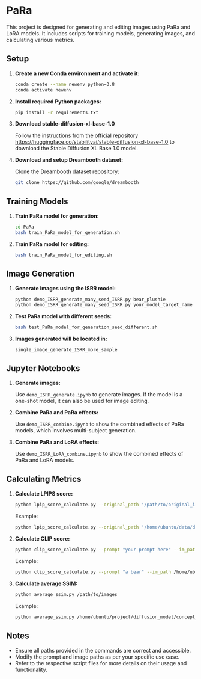 # PaRa

This project is designed for generating and editing images using PaRa and LoRA models. It includes scripts for training models, generating images, and calculating various metrics.

## Setup

1. **Create a new Conda environment and activate it:**

    ```bash
    conda create --name newenv python=3.8
    conda activate newenv
    ```

2. **Install required Python packages:**

    ```bash
    pip install -r requirements.txt
    ```

3. **Download stable-diffusion-xl-base-1.0**

    Follow the instructions from the official repository https://huggingface.co/stabilityai/stable-diffusion-xl-base-1.0 to download the Stable Diffusion XL Base 1.0 model.

4. **Download and setup Dreambooth dataset:**

    Clone the Dreambooth dataset repository:

    ```bash
    git clone https://github.com/google/dreambooth
    ```

## Training Models

1. **Train PaRa model for generation:**

    ```bash
    cd PaRa
    bash train_PaRa_model_for_generation.sh
    ```

2. **Train PaRa model for editing:**

    ```bash
    bash train_PaRa_model_for_editing.sh
    ```

## Image Generation

1. **Generate images using the ISRR model:**

    ```bash
    python demo_ISRR_generate_many_seed_ISRR.py bear_plushie
    python demo_ISRR_generate_many_seed_ISRR.py your_model_target_name
    ```

2. **Test PaRa model with different seeds:**

    ```bash
    bash test_PaRa_model_for_generation_seed_different.sh
    ```

3. **Images generated will be located in:**

    ```
    single_image_generate_ISRR_more_sample
    ```

## Jupyter Notebooks

1. **Generate images:**

    Use `demo_ISRR_generate.ipynb` to generate images. If the model is a one-shot model, it can also be used for image editing.

2. **Combine PaRa and PaRa effects:**

    Use `demo_ISRR_combine.ipynb` to show the combined effects of PaRa models, which involves multi-subject generation.

3. **Combine PaRa and LoRA effects:**

    Use `demo_ISRR_LoRA_combine.ipynb` to show the combined effects of PaRa and LoRA models.

## Calculating Metrics

1. **Calculate LPIPS score:**

    ```bash
    python lpip_score_calculate.py --original_path '/path/to/original_images' --edited_path '/path/to/edited_images'
    ```

    Example:

    ```bash
    python lpip_score_calculate.py --original_path '/home/ubuntu/data/datasets/dreambooth_paper_data/dreambooth/dataset/bear_plushie' --edited_path '/home/ubuntu/project/diffusion_model/concept_sliders/lora_as_controller/sliders/single_image_generate_ISRR_more_sample/prompt2_bear_plushie_rank_4'
    ```

2. **Calculate CLIP score:**

    ```bash
    python clip_score_calculate.py --prompt "your prompt here" --im_path /path/to/images
    ```

    Example:

    ```bash
    python clip_score_calculate.py --prompt "a bear" --im_path /home/ubuntu/project/diffusion_model/concept_sliders/lora_as_controller/sliders/single_image_generate_vanilla_SDXL_more_sample/bear_plushie_rank_4
    ```

3. **Calculate average SSIM:**

    ```bash
    python average_ssim.py /path/to/images
    ```

    Example:

    ```bash
    python average_ssim.py /home/ubuntu/project/diffusion_model/concept_sliders/lora_as_controller/sliders/single_image_generate_vanilla_SDXL_more_sample/bear_plushie_rank_4
    ```

## Notes

- Ensure all paths provided in the commands are correct and accessible.
- Modify the prompt and image paths as per your specific use case.
- Refer to the respective script files for more details on their usage and functionality.



